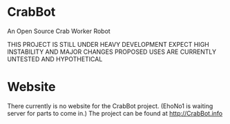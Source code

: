 # CrabBot
An Open Source Crab Worker Robot

THIS PROJECT IS STILL UNDER HEAVY DEVELOPMENT
EXPECT HIGH INSTABILITY AND MAJOR CHANGES
PROPOSED USES ARE CURRENTLY UNTESTED AND HYPOTHETICAL

# Website
There currently is no website for the CrabBot project. (EhoNo1 is waiting server for parts to come in.)
The project can be found at http://CrabBot.info
